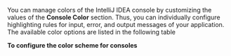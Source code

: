 You can manage colors of the IntelliJ IDEA console by customizing the values of the **Console Color** section. Thus, you can individually configure highlighting rules for input, error, and output messages of your application. The available color options are listed in the following table



**To configure the color scheme for consoles**
